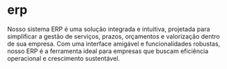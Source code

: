 # erp
Nosso sistema ERP é uma solução integrada e intuitiva, projetada para simplificar a gestão de serviços, prazos, orçamentos e valorização dentro de sua empresa. Com uma interface amigável e funcionalidades robustas, nosso ERP é a ferramenta ideal para empresas que buscam eficiência operacional e crescimento sustentável.
